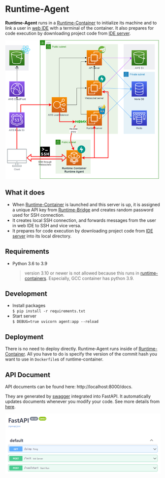 # Runtime-Agent

**Runtime-Agent** runs in a [Runtime-Container](https://github.com/Together-Coding/Runtime-Container) to initialize its machine and to link a user in [web IDE](https://github.com/Together-Coding/Client) with a terminal of the container.
It also prepares for code execution by downloading project code from [IDE server](https://github.com/Together-Coding/IDE-server).

![architecture](./docs/architecture.png)


## What it does

- When [Runtime-Container](https://github.com/Together-Coding/Runtime-Container) is launched and this server is up, it is assigned a unique API key from [Runtime-Bridge](https://github.com/Together-Coding/Runtime-Bridge) and creates random password used for SSH connection.
- It creates local SSH connection, and forwards messages from the user in web IDE to SSH and vice versa.
- It prepares for code execution by downloading project code from [IDE server](https://github.com/Together-Coding/IDE-server) into its local directory.


## Requirements

- Python 3.6 to 3.9  
    > version 3.10 or newer is not allowed because this runs in [runtime-containers](https://github.com/Together-Coding/runtime-container). Especially, GCC container has python 3.9.


## Development
- Install packages  
    `$ pip install -r requirements.txt`
- Start server  
    `$ DEBUG=true uvicorn agent:app --reload`


## Deployment

There is no need to deploy directly. Runtime-Agent runs inside of [Runtime-Container](https://github.com/Together-Coding/Runtime-Container).
All you have to do is specify the version of the commit hash you want to use in `Dockerfile`s of runtime-container.


## API Document

API documents can be found here: http://localhost:8000/docs.

They are generated by [swagger](https://github.com/swagger-api/swagger-ui) integrated into FastAPI. 
It automatically updates documents whenever you modify your code. See more details from [here](https://fastapi.tiangolo.com/features/#automatic-docs).

![api document](./docs/api_docs.png)
